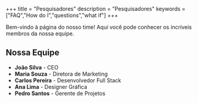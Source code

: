 +++
title = "Pesquisadores"
description = "Pesquisadores"
keywords = ["FAQ","How do I","questions","what if"]
+++


Bem-vindo à página do nosso time! Aqui você pode conhecer os incríveis membros da nossa equipe.

## Nossa Equipe

- **João Silva** - CEO
- **Maria Souza** - Diretora de Marketing
- **Carlos Pereira** - Desenvolvedor Full Stack
- **Ana Lima** - Designer Gráfica
- **Pedro Santos** - Gerente de Projetos
